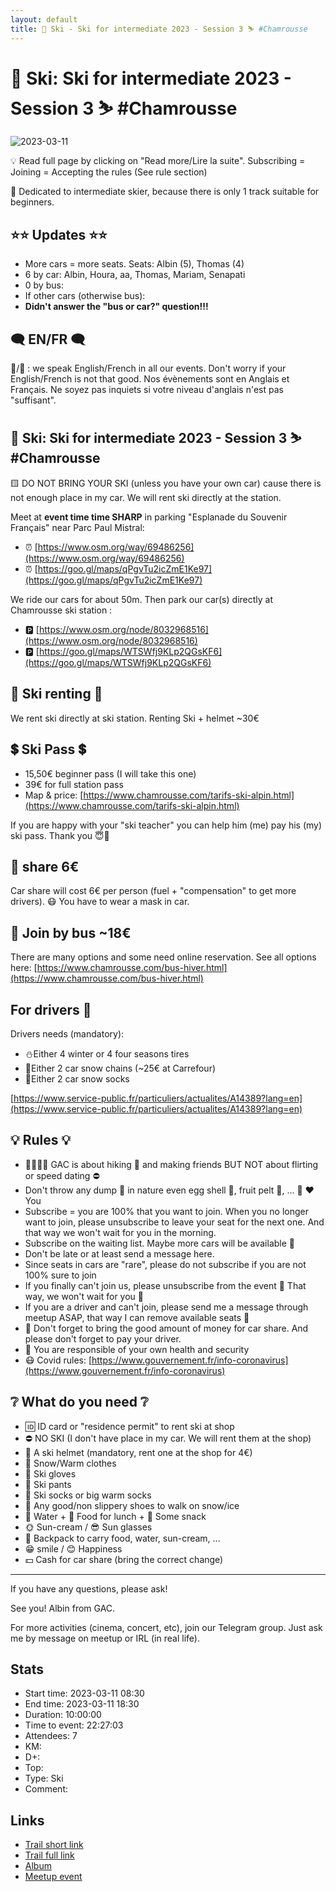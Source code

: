 ```yaml
---
layout: default
title: 🎿 Ski - Ski for intermediate 2023 - Session 3 ⛷ #Chamrousse
---
```


# 🎿 Ski: Ski for intermediate 2023 - Session 3 ⛷ #Chamrousse

![2023-03-11](../img/orig/2023-03-11.jpg)

💡 Read full page by clicking on "Read more/Lire la suite".
Subscribing = Joining = Accepting the rules (See rule section)

🔺 Dedicated to intermediate skier, because there is only 1 track suitable for beginners.

##  ⭐⭐ Updates ⭐⭐ 

* More cars = more seats. Seats: Albin (5), Thomas (4)
* 6 by car: Albin, Houra, aa, Thomas, Mariam, Senapati
* 0 by bus:
* If other cars (otherwise bus):
* **Didn't answer the "bus or car?" question!!!**

##  🗨️ EN/FR 🗨️ 
🦅/🐓 : we speak English/French in all our events. Don't worry if your English/French is not that good. Nos évènements sont en Anglais et Français. Ne soyez pas inquiets si votre niveau d'anglais n'est pas "suffisant".

##  🎿 Ski: Ski for intermediate 2023 - Session 3 ⛷ #Chamrousse 
🟨 DO NOT BRING YOUR SKI (unless you have your own car) cause there is not enough place in my car. We will rent ski directly at the station.

Meet at **event time time SHARP** in parking "Esplanade du Souvenir Français" near Parc Paul Mistral:

* ⏰ [https://www.osm.org/way/69486256](https://www.osm.org/way/69486256)
* ⏰ [https://goo.gl/maps/qPgvTu2icZmE1Ke97](https://goo.gl/maps/qPgvTu2icZmE1Ke97)

We ride our cars for about 50m. Then park our car(s) directly at Chamrousse ski station :

* 🅿️ [https://www.osm.org/node/8032968516](https://www.osm.org/node/8032968516)
* 🅿️ [https://goo.gl/maps/WTSWfj9KLp2QGsKF6](https://goo.gl/maps/WTSWfj9KLp2QGsKF6)

##  🎿 Ski renting 🎿 
We rent ski directly at ski station. Renting Ski + helmet \~30€

##  💲 Ski Pass 💲 

* 15,50€ beginner pass (I will take this one)
* 39€ for full station pass
* Map & price: [https://www.chamrousse.com/tarifs-ski-alpin.html](https://www.chamrousse.com/tarifs-ski-alpin.html)

If you are happy with your "ski teacher" you can help him (me) pay his (my) ski pass. Thank you 😇💙

##  🚗 share 6€ 
Car share will cost 6€ per person (fuel + "compensation" to get more drivers). 😷 You have to wear a mask in car.

##  🚌 Join by bus \~18€ 
There are many options and some need online reservation. See all options here: [https://www.chamrousse.com/bus-hiver.html](https://www.chamrousse.com/bus-hiver.html)

##  For drivers 🚗 
Drivers needs (mandatory):

* ⛄Either 4 winter or 4 four seasons tires
* 🔗Either 2 car snow chains (\~25€ at Carrefour)
* 🧦Either 2 car snow socks

[https://www.service-public.fr/particuliers/actualites/A14389?lang=en](https://www.service-public.fr/particuliers/actualites/A14389?lang=en)

##  💡 Rules 💡 

* 🚶‍♀️🚶‍♂️ GAC is about hiking 🥾 and making friends BUT NOT about flirting or speed dating ⛔
* Don't throw any dump 🚮 in nature even egg shell 🥚, fruit pelt 🍌, ... 🌳 ❤️ You
* Subscribe = you are 100% that you want to join. When you no longer want to join, please unsubscribe to leave your seat for the next one. And that way we won't wait for you in the morning.
* Subscribe on the waiting list. Maybe more cars will be available 🚗
* Don't be late or at least send a message here.
* Since seats in cars are "rare", please do not subscribe if you are not 100% sure to join
* If you finally can't join us, please unsubscribe from the event 💜 That way, we won't wait for you 💜
* If you are a driver and can't join, please send me a message through meetup ASAP, that way I can remove available seats 🚗
* 🚗 Don't forget to bring the good amount of money for car share. And please don't forget to pay your driver.
* 💟 You are responsible of your own health and security
* 😷 Covid rules: [https://www.gouvernement.fr/info-coronavirus](https://www.gouvernement.fr/info-coronavirus)

##  ❔ What do you need ❔ 

* 🆔 ID card or "residence permit" to rent ski at shop
* ⛔ NO SKI (I don't have place in my car. We will rent them at the shop)
* 🧢 A ski helmet (mandatory, rent one at the shop for 4€)
* 🧥 Snow/Warm clothes
* 🧤 Ski gloves
* 👖 Ski pants
* 🧦 Ski socks or big warm socks
* 🥾 Any good/non slippery shoes to walk on snow/ice
* 🧃 Water + 🥪 Food for lunch + 🍫 Some snack
* 🌞 Sun-cream / 😎 Sun glasses
* 🎒 Backpack to carry food, water, sun-cream, ...
* 😁 smile / 😊 Happiness
* 💵 Cash for car share (bring the correct change)

***

If you have any questions, please ask!

See you! Albin from GAC.

For more activities (cinema, concert, etc), join our Telegram group. Just ask me by message on meetup or IRL (in real life).

## Stats

- Start time: 2023-03-11 08:30
- End time: 2023-03-11 18:30
- Duration: 10:00:00
- Time to event: 22:27:03
- Attendees: 7
- KM: 
- D+: 
- Top: 
- Type: Ski
- Comment: 

## Links

- [Trail short link]()
- [Trail full link]()
- [Album](https://binnette.github.io/GacImg2023/2023-03-11-🎿-Ski-Ski-for-intermediate-2023-Session-3-⛷-#Chamrousse.html)
- [Meetup event](https://www.meetup.com/grenoble-adventure-club-english-french/events/292148438/)
